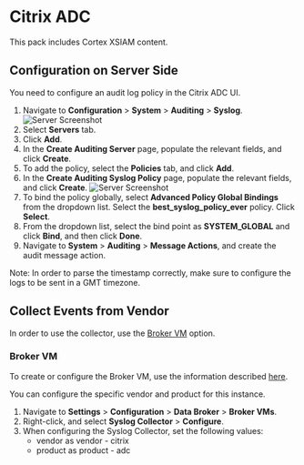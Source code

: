# Citrix ADC
This pack includes Cortex XSIAM content. 

## Configuration on Server Side
You need to configure an audit log policy in the Citrix ADC UI.

1. Navigate to **Configuration** > **System** > **Auditing** > **Syslog**.
![Server Screenshot](../../doc_files/citrixadc1.png/n)
2. Select **Servers** tab.
3. Click **Add**.
4. In the **Create Auditing Server** page, populate the relevant fields, and click **Create**.
5. To add the policy, select the **Policies** tab, and click **Add**.
6. In the **Create Auditing Syslog Policy** page, populate the relevant fields, and click **Create**.
![Server Screenshot](../../doc_files/citrixadc2.png/n)
7. To bind the policy globally, select **Advanced Policy Global Bindings** from the dropdown list. Select the **best_syslog_policy_ever** policy. Click **Select**.
8. From the dropdown list, select the bind point as **SYSTEM_GLOBAL** and click **Bind**, and then click **Done**.
9. Navigate to **System** > **Auditing** > **Message Actions**, and create the audit message action.

Note:
In order to parse the timestamp correctly, make sure to configure the logs to be sent in a GMT timezone.



## Collect Events from Vendor

In order to use the collector, use the [Broker VM](#broker-vm) option.

### Broker VM
To create or configure the Broker VM, use the information described [here](https://docs-cortex.paloaltonetworks.com/r/Cortex-XDR/Cortex-XDR-Pro-Administrator-Guide/Configure-the-Broker-VM).

You can configure the specific vendor and product for this instance.


1. Navigate to **Settings** > **Configuration** > **Data Broker** > **Broker VMs**. 
2. Right-click, and select **Syslog Collector** > **Configure**.
3. When configuring the Syslog Collector, set the following values:
   - vendor as vendor - citrix
   - product as product - adc
